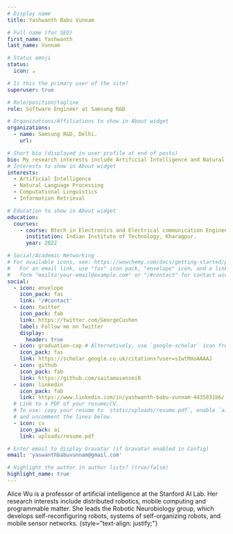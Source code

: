 ```yaml
---
# Display name
title: Yashwanth Babu Vunnam

# Full name (for SEO)
first_name: Yashwanth
last_name: Vunnam

# Status emoji
status:
  icon: ☕️

# Is this the primary user of the site?
superuser: true

# Role/position/tagline
role: Software Engineer at Samsung R&D

# Organizations/Affiliations to show in About widget
organizations:
  - name: Samsung R&D, Delhi. 
    url: 

# Short bio (displayed in user profile at end of posts)
bio: My research interests include Artificial Intelligence and Natural Language Processing
# Interests to show in About widget
interests:
  - Artificial Intelligence
  - Natural Language Processing
  - Computational Linguistics
  - Information Retrieval

# Education to show in About widget
education:
  courses:
    - course: Btech in Electronics and Electrical communication Engineering
      institution: Indian Institute of Technology, Kharagpur.
      year: 2022

# Social/Academic Networking
# For available icons, see: https://wowchemy.com/docs/getting-started/page-builder/#icons
#   For an email link, use "fas" icon pack, "envelope" icon, and a link in the
#   form "mailto:your-email@example.com" or "/#contact" for contact widget.
social:
  - icon: envelope
    icon_pack: fas
    link: '/#contact'
  - icon: twitter
    icon_pack: fab
    link: https://twitter.com/GeorgeCushen
    label: Follow me on Twitter
    display:
      header: true
  - icon: graduation-cap # Alternatively, use `google-scholar` icon from `ai` icon pack
    icon_pack: fas
    link: https://scholar.google.co.uk/citations?user=sIwtMXoAAAAJ
  - icon: github
    icon_pack: fab
    link: https://github.com/saitamasensei0
  - icon: linkedin
    icon_pack: fab
    link: https://www.linkedin.com/in/yashwanth-babu-vunnam-4435831b6/
  # Link to a PDF of your resume/CV.
  # To use: copy your resume to `static/uploads/resume.pdf`, enable `ai` icons in `params.yaml`,
  # and uncomment the lines below.
  - icon: cv
    icon_pack: ai
    link: uploads/resume.pdf

# Enter email to display Gravatar (if Gravatar enabled in Config)
email: 'yaswanthbabuvunnam@gmail.com'

# Highlight the author in author lists? (true/false)
highlight_name: true
---
```


Alice Wu is a professor of artificial intelligence at the Stanford AI Lab. Her research interests include distributed robotics, mobile computing and programmable matter. She leads the Robotic Neurobiology group, which develops self-reconfiguring robots, systems of self-organizing robots, and mobile sensor networks.
{style="text-align: justify;"}
